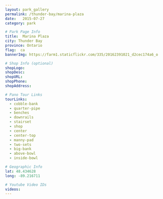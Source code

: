 ```yaml
---
layout: park_gallery
permalink: /thunder-bay/marina-plaza
date:   2015-07-27
category: park

# Park Page Info
title:  Marina Plaza
city: Thunder Bay
province: Ontario
flag:  ca
bannerImg: https://farm1.staticflickr.com/335/20162391021_d2cec174a6_o.jpg

# Shop Info (optional)
shopLogo:
shopDesc:
shopURL:
shopPhone:
shopAddress:

# Pano Tour Links
tourLinks:
  - cobble-bank
  - quarter-pipe
  - benches
  - downrails
  - stairset
  - shop
  - center
  - center-top
  - manny-pad
  - two-sets
  - big-bank
  - above-bowl
  - inside-bowl

# Geographic Info
lat: 48.434628
long: -89.216711

# Youtube Video IDs
videos:
---
```

